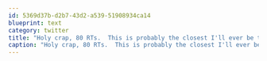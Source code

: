 ```yaml
---
id: 5369d37b-d2b7-43d2-a539-51908934ca14
blueprint: text
category: twitter
title: "Holy crap, 80 RTs.  This is probably the closest I'll ever be to Twitter-famous."
caption: "Holy crap, 80 RTs.  This is probably the closest I'll ever be to Twitter-famous."
---
```

